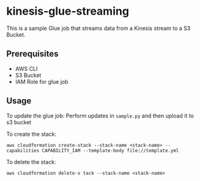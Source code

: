 # kinesis-glue-streaming



This is a sample Glue job that streams data from a Kinesis stream to a S3 Bucket.

## Prerequisites
- AWS CLI
- S3 Bucket
- IAM Role for glue job

## Usage

To update the glue job:
Perform updates in `sample.py` and then upload it to s3 bucket

To create the stack:
```
aws cloudformation create-stack --stack-name <stack-name> --capabilities CAPABILITY_IAM --template-body file://template.yml
```

To delete the stack:
```
aws cloudformation delete-s tack --stack-name <stack-name>
```




